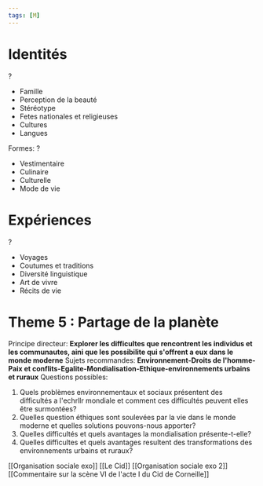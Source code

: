 ```yaml
---
tags: [M] 
---
```



# Identités
?
- Famille
- Perception de la beauté
- Stéréotype
- Fetes nationales et religieuses
- Cultures
- Langues
<!--SR:!2023-11-27,90,230-->

Formes:
?
- Vestimentaire
- Culinaire
- Culturelle
- Mode de vie
<!--SR:!2023-12-06,97,230-->


# Expériences
?
- Voyages
- Coutumes et traditions
- Diversité linguistique
- Art de vivre
- Récits de vie
<!--SR:!2023-10-28,68,230-->

# **Theme 5 :** Partage de la planète

Principe directeur: **Explorer les difficultes que rencontrent les individus et les communautes, aini que les possibilite qui s'offrent a eux dans le monde moderne** Sujets recommandes: **Environnement-Droits de l'homme-Paix et conflits-Egalite-Mondialisation-Ethique-environnements urbains et ruraux** Questions possibles:

1. Quels problèmes environnementaux et sociaux présentent des difficultés a l'echrllr mondiale et comment ces difficultés peuvent elles être surmontées?
2. Quelles question éthiques sont soulevées par la vie dans le monde moderne et quelles solutions pouvons-nous apporter?
3. Quelles difficultés et quels avantages la mondialisation présente-t-elle?
4. Quelles difficultes et quels avantages resultent des transformations des environnements urbains et ruraux?


[[Organisation sociale exo]]
[[Le Cid]]
[[Organisation sociale exo 2]]
[[Commentaire sur la scène VI de l'acte I du Cid de Corneille]]
